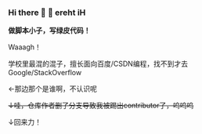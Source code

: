 ### Hi there 👋 👋 ereht iH
**做脚本小子，写绿皮代码！**

Waaagh！

学校里最混的混子，擅长面向百度/CSDN编程，找不到才去Google/StackOverflow

←那边那个是谁啊，不认识呢

~~↓哇，仓库作者删了分支导致我被踢出contributor了，呜呜呜~~

↓回来力！
<!--
**shudorcl/shudorcl** is a ✨ _special_ ✨ repository because its `README.md` (this file) appears on your GitHub profile.
Here are some ideas to get you started:

- 🔭 I’m currently working on ...
- 🌱 I’m currently learning ...
- 👯 I’m looking to collaborate on ...
- 🤔 I’m looking for help with ...
- 💬 Ask me about ...
- 📫 How to reach me: ...
- 😄 Pronouns: ...
- ⚡ Fun fact: ...
-->
